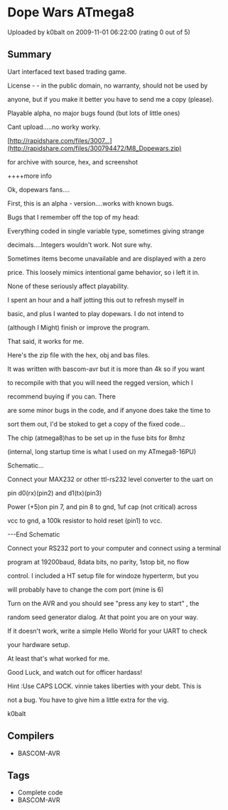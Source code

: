 # Dope Wars ATmega8

Uploaded by k0balt on 2009-11-01 06:22:00 (rating 0 out of 5)

## Summary

Uart interfaced text based trading game.


License - - in the public domain, no warranty, should not be used by  

anyone, but if you make it better you have to send me a copy (please).


Playable alpha, no major bugs found (but lots of little ones)


Cant upload.....no worky worky.


[http://rapidshare.com/files/3007...](http://rapidshare.com/files/300794472/M8_Dopewars.zip)  

 for archive with source, hex, and screenshot


++++more info


Ok, dopewars fans....


First, this is an alpha - version....works with known bugs.


Bugs that I remember off the top of my head:


Everything coded in single variable type, sometimes giving strange  

decimals....Integers wouldn't work. Not sure why.  

Sometimes items become unavailable and are displayed with a zero  

price. This loosely mimics intentional game behavior, so i left it in.


None of these seriously affect playability.


I spent an hour and a half jotting this out to refresh myself in  

basic, and plus I wanted to play dopewars. I do not intend to  

(although I Might) finish or improve the program.


That said, it works for me.


Here's the zip file with the hex, obj and bas files.


It was written with bascom-avr but it is more than 4k so if you want  

to recompile with that you will need the regged version, which I  

recommend buying if you can. There  

are some minor bugs in the code, and if anyone does take the time to  

sort them out, I'd be stoked to get a copy of the fixed code...


The chip (atmega8)has to be set up in the fuse bits for 8mhz  

(internal, long startup time is what I used on my ATmega8-16PU)


Schematic...  

Connect your MAX232 or other ttl-rs232 level converter to the uart on  

pin d0(rx)(pin2) and d1(tx)(pin3)  

Power (+5)on pin 7, and pin 8 to gnd, 1uf cap (not critical) across  

vcc to gnd, a 100k resistor to hold reset (pin1) to vcc.  

---End Schematic


Connect your RS232 port to your computer and connect using a terminal  

program at 19200baud, 8data bits, no parity, 1stop bit, no flow  

control. I included a HT setup file for windoze hyperterm, but you  

will probably have to change the com port (mine is 6)


Turn on the AVR and you should see "press any key to start" , the  

random seed generator dialog. At that point you are on your way.


If it doesn't work, write a simple Hello World for your UART to check  

your hardware setup.


At least that's what worked for me.


Good Luck, and watch out for officer hardass!


Hint :Use CAPS LOCK. vinnie takes liberties with your debt. This is  

not a bug. You have to give him a little extra for the vig.


k0balt

## Compilers

- BASCOM-AVR

## Tags

- Complete code
- BASCOM-AVR
